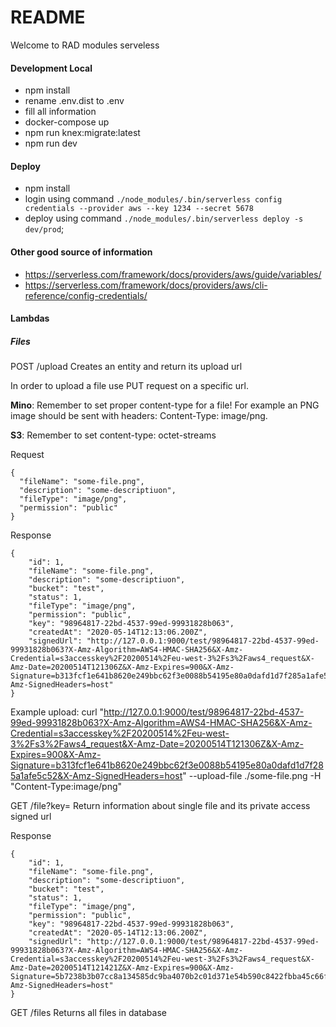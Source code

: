 # README

Welcome to RAD modules serveless

#### Development Local

- npm install
- rename .env.dist to .env
- fill all information
- docker-compose up
- npm run knex:migrate:latest
- npm run dev

#### Deploy

- npm install
- login using command `./node_modules/.bin/serverless config credentials --provider aws --key 1234 --secret 5678`
- deploy using command `./node_modules/.bin/serverless deploy -s dev/prod`;

#### Other good source of information

- https://serverless.com/framework/docs/providers/aws/guide/variables/
- https://serverless.com/framework/docs/providers/aws/cli-reference/config-credentials/

#### Lambdas

##### Files

POST /upload
Creates an entity and return its upload url

In order to upload a file use PUT request on a specific url.

**Mino**: Remember to set proper content-type for a file! For example an PNG image should be sent with headers: Content-Type: image/png.

**S3**: Remember to set content-type: octet-streams

Request

```
{
  "fileName": "some-file.png",
  "description": "some-descriptiuon",
  "fileType": "image/png",
  "permission": "public"
}
```

Response

```
{
    "id": 1,
    "fileName": "some-file.png",
    "description": "some-descriptiuon",
    "bucket": "test",
    "status": 1,
    "fileType": "image/png",
    "permission": "public",
    "key": "98964817-22bd-4537-99ed-99931828b063",
    "createdAt": "2020-05-14T12:13:06.200Z",
    "signedUrl": "http://127.0.0.1:9000/test/98964817-22bd-4537-99ed-99931828b063?X-Amz-Algorithm=AWS4-HMAC-SHA256&X-Amz-Credential=s3accesskey%2F20200514%2Feu-west-3%2Fs3%2Faws4_request&X-Amz-Date=20200514T121306Z&X-Amz-Expires=900&X-Amz-Signature=b313fcf1e641b8620e249bbc62f3e0088b54195e80a0dafd1d7f285a1afe5c52&X-Amz-SignedHeaders=host"
}
```

Example upload:
curl "http://127.0.0.1:9000/test/98964817-22bd-4537-99ed-99931828b063?X-Amz-Algorithm=AWS4-HMAC-SHA256&X-Amz-Credential=s3accesskey%2F20200514%2Feu-west-3%2Fs3%2Faws4_request&X-Amz-Date=20200514T121306Z&X-Amz-Expires=900&X-Amz-Signature=b313fcf1e641b8620e249bbc62f3e0088b54195e80a0dafd1d7f285a1afe5c52&X-Amz-SignedHeaders=host" --upload-file ./some-file.png -H "Content-Type:image/png"

GET /file?key=<id>
Return information about single file and its private access signed url

Response

```
{
    "id": 1,
    "fileName": "some-file.png",
    "description": "some-descriptiuon",
    "bucket": "test",
    "status": 1,
    "fileType": "image/png",
    "permission": "public",
    "key": "98964817-22bd-4537-99ed-99931828b063",
    "createdAt": "2020-05-14T12:13:06.200Z",
    "signedUrl": "http://127.0.0.1:9000/test/98964817-22bd-4537-99ed-99931828b063?X-Amz-Algorithm=AWS4-HMAC-SHA256&X-Amz-Credential=s3accesskey%2F20200514%2Feu-west-3%2Fs3%2Faws4_request&X-Amz-Date=20200514T121421Z&X-Amz-Expires=900&X-Amz-Signature=5b7238b3b07cc8a134585dc9ba4070b2c01d371e54b590c8422fbba45c66ff98&X-Amz-SignedHeaders=host"
}
```

GET /files
Returns all files in database
